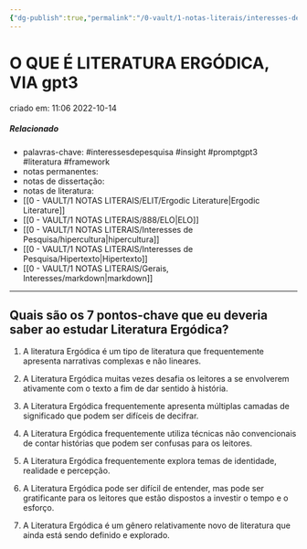 ```yaml
---
{"dg-publish":true,"permalink":"/0-vault/1-notas-literais/interesses-de-pesquisa/o-que-e-literatura-ergodica-via-gpt3/","tags":["interessesdepesquisa","insight","promptgpt3","literatura","framework"],"dgHomeLink":true,"dgShowLocalGraph":true,"dgShowFileTree":true,"dgEnableSearch":true}
---
```


# O QUE É LITERATURA ERGÓDICA, VIA gpt3
criado em: 11:06 2022-10-14

##### Relacionado
- palavras-chave: #interessesdepesquisa #insight #promptgpt3 #literatura #framework 
- notas permanentes: 
- notas de dissertação:
- notas de literatura: 
- [[0 - VAULT/1 NOTAS LITERAIS/ELIT/Ergodic Literature\|Ergodic Literature]]
- [[0 - VAULT/1 NOTAS LITERAIS/888/ELO\|ELO]]
- [[0 - VAULT/1 NOTAS LITERAIS/Interesses de Pesquisa/hipercultura\|hipercultura]]
- [[0 - VAULT/1 NOTAS LITERAIS/Interesses de Pesquisa/Hipertexto\|Hipertexto]]
- [[0 - VAULT/1 NOTAS LITERAIS/Gerais, Interesses/markdown\|markdown]]

---
## Quais são os 7 pontos-chave que eu deveria saber ao estudar Literatura Ergódica?

1. A literatura Ergódica é um tipo de literatura que frequentemente apresenta narrativas complexas e não lineares.

2. A Literatura Ergódica muitas vezes desafia os leitores a se envolverem ativamente com o texto a fim de dar sentido à história.

3. A Literatura Ergódica frequentemente apresenta múltiplas camadas de significado que podem ser difíceis de decifrar.

4. A Literatura Ergódica frequentemente utiliza técnicas não convencionais de contar histórias que podem ser confusas para os leitores.

5. A Literatura Ergódica frequentemente explora temas de identidade, realidade e percepção.

6. A Literatura Ergódica pode ser difícil de entender, mas pode ser gratificante para os leitores que estão dispostos a investir o tempo e o esforço.

7. A Literatura Ergódica é um gênero relativamente novo de literatura que ainda está sendo definido e explorado.

